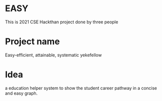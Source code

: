 # EASY
This is 2021 CSE Hackthan project
done by three people

# Project name 
Easy-efficient, attainable, systematic yekefellow

# Idea
a education helper system to show the student career pathway in a concise and easy graph.
